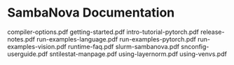 # SambaNova Documentation

compiler-options.pdf
getting-started.pdf
intro-tutorial-pytorch.pdf
release-notes.pdf
run-examples-language.pdf
run-examples-pytorch.pdf
run-examples-vision.pdf
runtime-faq.pdf
slurm-sambanova.pdf
snconfig-userguide.pdf
sntilestat-manpage.pdf
using-layernorm.pdf
using-venvs.pdf
